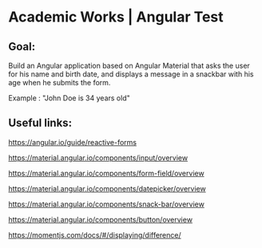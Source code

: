 # Academic Works | Angular Test

## Goal:

Build an Angular application based on Angular Material that asks the user for his name and birth date, and displays a message in a snackbar with his age when he submits the form.

Example : "John Doe is 34 years old"

## Useful links:

https://angular.io/guide/reactive-forms

https://material.angular.io/components/input/overview

https://material.angular.io/components/form-field/overview

https://material.angular.io/components/datepicker/overview

https://material.angular.io/components/snack-bar/overview

https://material.angular.io/components/button/overview

https://momentjs.com/docs/#/displaying/difference/
